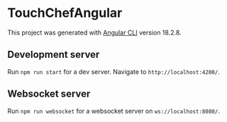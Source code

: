 # TouchChefAngular

This project was generated with [Angular CLI](https://github.com/angular/angular-cli) version 18.2.8.

## Development server

Run `npm run start` for a dev server. Navigate to `http://localhost:4200/`. 

## Websocket server

Run `npm run websocket` for a websocket server on `ws://localhost:8080/`.
